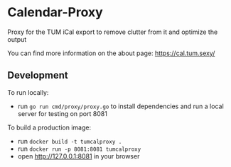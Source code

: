 # Calendar-Proxy


Proxy for the TUM iCal export to remove clutter from it and optimize the output

You can find more information on the about page: https://cal.tum.sexy/

## Development
To run locally:
 - run `go run cmd/proxy/proxy.go` to install dependencies and run a local server for testing on port 8081

To build a production image:
- run `docker build -t tumcalproxy .`
- run `docker run -p 8081:8081 tumcalproxy`
- open http://127.0.0.1:8081 in your browser
